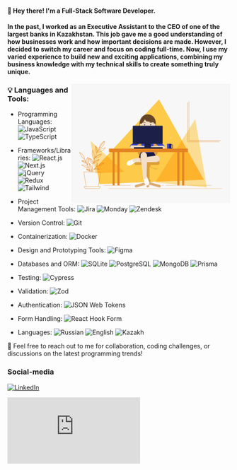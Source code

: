 #### 👋 Hey there! I'm a Full-Stack Software Developer.

#### In the past, I worked as an Executive Assistant to the CEO of one of the largest banks in Kazakhstan. This job gave me a good understanding of how businesses work and how important decisions are made. However, I decided to switch my career and focus on coding full-time. Now, I use my varied experience to build new and exciting applications, combining my business knowledge with my technical skills to create something truly unique.

<img align="right" alt="GIF" src="https://github.com/Nargiz-Toleutai/Nargiz-Toleutai/blob/main/assets/mainProfilePic.gif" width="360px"/>

### 💡 **Languages and Tools:**

- Programming Languages: ![JavaScript](https://img.shields.io/badge/JavaScript-000?style=flat-square&logo=javascript) ![TypeScript](https://img.shields.io/badge/TypeScript-000?style=flat-square&logo=TypeScript)
- Frameworks/Libraries: ![React.js](https://img.shields.io/badge/React.js-000?style=flat-square&logo=react&logocolor=56CCF2) ![Next.js](https://img.shields.io/badge/Next.js-000?style=flat-square&logo=Next.js&logocolor=56CCF2) ![jQuery](https://img.shields.io/badge/jQuery-000?style=flat-square&logo=jQuery&logocolor=2D9CDB) ![Redux](https://img.shields.io/badge/Redux-9B51E0?style=flat-square&logo=redux&logocolor=9B51E0) ![Tailwind](https://img.shields.io/badge/Tailwind-0AC4D0)
- Project Management Tools: ![Jira](https://img.shields.io/badge/Jira-190AD0?style=flat-square&logo=jira&logocolor=190AD0) ![Monday](https://img.shields.io/badge/Monday-DD0B3D) ![Zendesk](https://img.shields.io/badge/Zendesk-314134?style=flat-square&logo=zendesk&logocolor=314134)
- Version Control: ![Git](https://img.shields.io/badge/Git-000?style=flat-square&logo=git&logocolor=314134)
- Containerization: ![Docker](https://img.shields.io/badge/Docker-000?style=flat-square&logo=docker&logocolor=314134)
- Design and Prototyping Tools: ![Figma](https://img.shields.io/badge/Figma-000?style=flat-square&logo=figma&logocolor=314134)
- Databases and ORM: ![SQLite](https://img.shields.io/badge/SQLite-003B57?style=flat-square&logo=sqlite&logocolor=003B57) ![PostgreSQL](https://img.shields.io/badge/PostgreSQL-336791?style=flat-square&logo=postgresql&logocolor=336791) ![MongoDB](https://img.shields.io/badge/MongoDB-47A248?style=flat-square&logo=mongodb&logocolor=47A248) ![Prisma](https://img.shields.io/badge/Prisma-2D3748?style=flat-square&logo=prisma&logocolor=2D3748)
- Testing: ![Cypress](https://img.shields.io/badge/Cypress-17202C?style=flat-square&logo=cypress&logocolor=17202C)
- Validation: ![Zod](https://img.shields.io/badge/Zod-2E86AB?style=flat-square&logo=zod&logocolor=2E86AB)
- Authentication: ![JSON Web Tokens](https://img.shields.io/badge/JSON%20Web%20Tokens-000?style=flat-square&logo=json-web-tokens&logocolor=000)
- Form Handling: ![React Hook Form](https://img.shields.io/badge/React%20Hook%20Form-EC5990?style=flat-square&logo=react-hook-form&logocolor=EC5990)

- Languages: ![Russian](https://img.shields.io/badge/Russian-native-27AE60) ![English](https://img.shields.io/badge/English-C1-27AE70) ![Kazakh](https://img.shields.io/badge/Kazakh-B1-27AE80)

💬 Feel free to reach out to me for collaboration, coding challenges, or discussions on the latest programming trends!

### **Social-media**

[![LinkedIn](https://img.shields.io/badge/LinkedIn-1B74F9?style=flat-square&logo=linkedin)](https://www.linkedin.com/in/nargiz-toleutai-538bb3172)

![GitHub Activity Chart](https://nargiz-toleutai.github.io/Nargiz-Toleutai/index.html)
